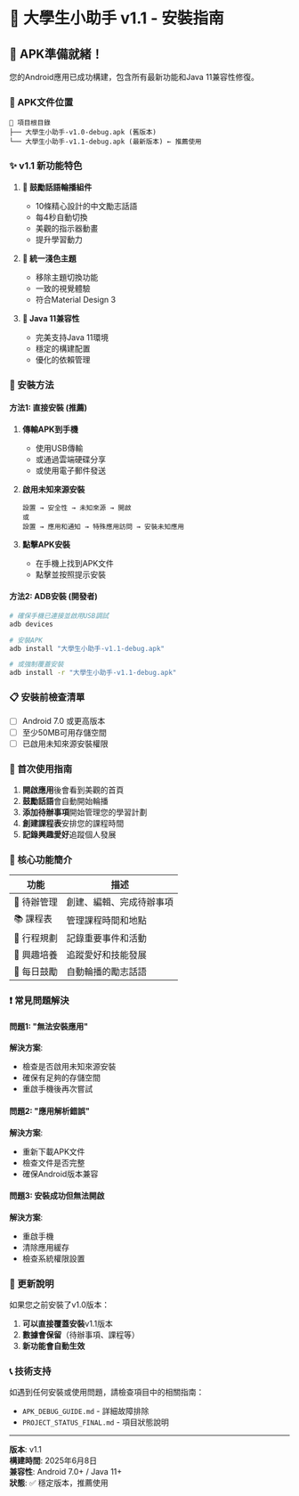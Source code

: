 # 📱 大學生小助手 v1.1 - 安裝指南

## 🎉 APK準備就緒！

您的Android應用已成功構建，包含所有最新功能和Java 11兼容性修復。

### 📁 APK文件位置
```
📂 項目根目錄
├── 大學生小助手-v1.0-debug.apk (舊版本)
└── 大學生小助手-v1.1-debug.apk (最新版本) ← 推薦使用
```

### ✨ v1.1 新功能特色
1. **🌟 鼓勵話語輪播組件**
   - 10條精心設計的中文勵志話語
   - 每4秒自動切換
   - 美觀的指示器動畫
   - 提升學習動力

2. **🎨 統一淺色主題**
   - 移除主題切換功能
   - 一致的視覺體驗
   - 符合Material Design 3

3. **🔧 Java 11兼容性**
   - 完美支持Java 11環境
   - 穩定的構建配置
   - 優化的依賴管理

### 📱 安裝方法

#### 方法1: 直接安裝 (推薦)
1. **傳輸APK到手機**
   - 使用USB傳輸
   - 或通過雲端硬碟分享
   - 或使用電子郵件發送

2. **啟用未知來源安裝**
   ```
   設置 → 安全性 → 未知來源 → 開啟
   或
   設置 → 應用和通知 → 特殊應用訪問 → 安裝未知應用
   ```

3. **點擊APK安裝**
   - 在手機上找到APK文件
   - 點擊並按照提示安裝

#### 方法2: ADB安裝 (開發者)
```bash
# 確保手機已連接並啟用USB調試
adb devices

# 安裝APK
adb install "大學生小助手-v1.1-debug.apk"

# 或強制覆蓋安裝
adb install -r "大學生小助手-v1.1-debug.apk"
```

### 📋 安裝前檢查清單
- [ ] Android 7.0 或更高版本
- [ ] 至少50MB可用存儲空間
- [ ] 已啟用未知來源安裝權限

### 🚀 首次使用指南
1. **開啟應用**後會看到美觀的首頁
2. **鼓勵話語**會自動開始輪播
3. **添加待辦事項**開始管理您的學習計劃
4. **創建課程表**安排您的課程時間
5. **記錄興趣愛好**追蹤個人發展

### 🎯 核心功能簡介
| 功能 | 描述 |
|------|------|
| 📝 待辦管理 | 創建、編輯、完成待辦事項 |
| 📚 課程表 | 管理課程時間和地點 |
| 📅 行程規劃 | 記錄重要事件和活動 |
| 🎨 興趣培養 | 追蹤愛好和技能發展 |
| 💪 每日鼓勵 | 自動輪播的勵志話語 |

### ❗ 常見問題解決

#### 問題1: "無法安裝應用"
**解決方案**:
- 檢查是否啟用未知來源安裝
- 確保有足夠的存儲空間
- 重啟手機後再次嘗試

#### 問題2: "應用解析錯誤"
**解決方案**:
- 重新下載APK文件
- 檢查文件是否完整
- 確保Android版本兼容

#### 問題3: 安裝成功但無法開啟
**解決方案**:
- 重啟手機
- 清除應用緩存
- 檢查系統權限設置

### 🔄 更新說明
如果您之前安裝了v1.0版本：
1. **可以直接覆蓋安裝**v1.1版本
2. **數據會保留**（待辦事項、課程等）
3. **新功能會自動生效**

### 📞 技術支持
如遇到任何安裝或使用問題，請檢查項目中的相關指南：
- `APK_DEBUG_GUIDE.md` - 詳細故障排除
- `PROJECT_STATUS_FINAL.md` - 項目狀態說明

---
**版本**: v1.1  
**構建時間**: 2025年6月8日  
**兼容性**: Android 7.0+ / Java 11+  
**狀態**: ✅ 穩定版本，推薦使用
